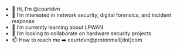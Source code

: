 - 👋 Hi, I’m @courtdvn
- 👀 I’m interested in network security, digital forensics, and incident response
- 🌱 I’m currently learning about LPWAN
- 💞️ I’m looking to collaborate on hardware security projects
- 📫 How to reach me ➡️ courtdvn@protonmail[dot]com

<!---
courtdvn/courtdvn is a ✨ special ✨ repository because its `README.md` (this file) appears on your GitHub profile.
You can click the Preview link to take a look at your changes.
--->
